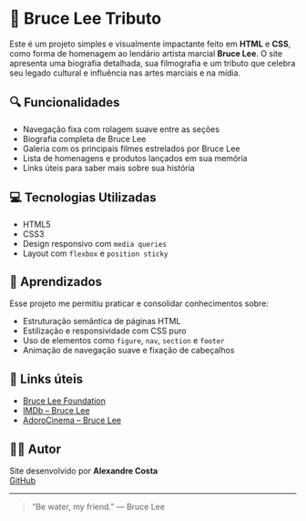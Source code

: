 # 🥋 Bruce Lee Tributo

Este é um projeto simples e visualmente impactante feito em **HTML** e **CSS**, como forma de homenagem ao lendário artista marcial **Bruce Lee**.
O site apresenta uma biografia detalhada, sua filmografia e um tributo que celebra seu legado cultural e influência nas artes marciais e na mídia.

## 🔍 Funcionalidades

- Navegação fixa com rolagem suave entre as seções
- Biografia completa de Bruce Lee
- Galeria com os principais filmes estrelados por Bruce Lee
- Lista de homenagens e produtos lançados em sua memória
- Links úteis para saber mais sobre sua história

## 💻 Tecnologias Utilizadas

- HTML5
- CSS3
- Design responsivo com `media queries`
- Layout com `flexbox` e `position sticky`

## 🧠 Aprendizados

Esse projeto me permitiu praticar e consolidar conhecimentos sobre:

- Estruturação semântica de páginas HTML
- Estilização e responsividade com CSS puro
- Uso de elementos como `figure`, `nav`, `section` e `footer`
- Animação de navegação suave e fixação de cabeçalhos

## 📎 Links úteis

- [Bruce Lee Foundation](http://www.bruceleefoundation.com/)
- [IMDb – Bruce Lee](https://www.imdb.com/pt/name/nm0000045/)
- [AdoroCinema – Bruce Lee](https://www.adorocinema.com/personalidades/personalidade-1986/)

## 👨‍💻 Autor

Site desenvolvido por **Alexandre Costa**  
[GitHub](https://github.com/alexandrecosta085)

---

> “Be water, my friend.” — Bruce Lee
